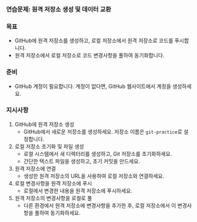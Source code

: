 ### 연습문제: 원격 저장소 생성 및 데이터 교환

### 목표

- GitHub에 원격 저장소를 생성하고, 로컬 저장소에서 원격 저장소로 코드를 푸시합니다.
- 원격 저장소에서 로컬 저장소로 코드 변경사항을 풀하여 동기화합니다.

### 준비

- GitHub 계정이 필요합니다. 계정이 없다면, GitHub 웹사이트에서 계정을 생성하세요.

### 지시사항

1. GitHub에 원격 저장소 생성
    - GitHub에서 새로운 저장소를 생성하세요. 저장소 이름은 `git-practice`로 설정합니다.
2. 로컬 저장소 초기화 및 파일 생성
    - 로컬 시스템에서 새 디렉터리를 생성하고, Git 저장소를 초기화하세요.
    - 간단한 텍스트 파일을 생성하고, 초기 커밋을 만드세요.
3. 원격 저장소에 연결
    - 생성한 원격 저장소의 URL을 사용하여 로컬 저장소와 연결하세요.
4. 로컬 변경사항을 원격 저장소에 푸시
    - 로컬에서 변경한 내용을 원격 저장소에 푸시하세요.
5. 원격 저장소의 변경사항을 로컬로 풀
    - 다른 환경에서 원격 저장소에 변경사항을 추가한 후, 로컬 저장소에서 이 변경사항을 풀하여 동기화하세요.